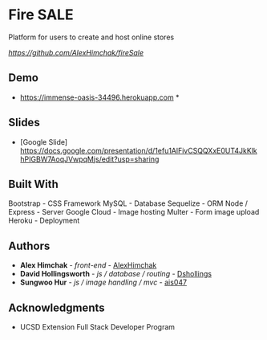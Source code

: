 # Fire SALE

Platform for users to create and host online stores

*https://github.com/AlexHimchak/fireSale*

## Demo

* https://immense-oasis-34496.herokuapp.com *

## Slides

* [Google Slide] https://docs.google.com/presentation/d/1efu1AlFivCSQQXxE0UT4JkKlkhPIGBW7AoqJVwpqMjs/edit?usp=sharing

## Built With
Bootstrap - CSS Framework
MySQL - Database
Sequelize - ORM
Node / Express - Server
Google Cloud - Image hosting
Multer - Form image upload
Heroku - Deployment

## Authors

* **Alex Himchak** - *front-end* - [AlexHimchak](https://github.com/AlexHimchak)
* **David Hollingsworth** - *js / database / routing* - [Dshollings](https://github.com/Dshollings)
* **Sungwoo Hur** - *js / image handling / mvc* - [ais047](https://github.com/ais047)

## Acknowledgments

* UCSD Extension Full Stack Developer Program 
